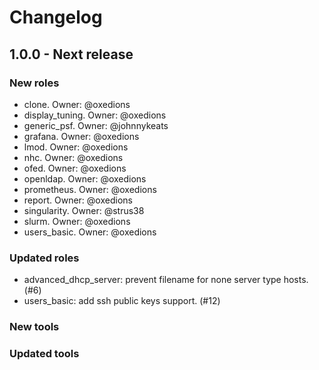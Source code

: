 # Changelog

## 1.0.0 - Next release

### New roles

  - clone. Owner: @oxedions
  - display_tuning. Owner: @oxedions
  - generic_psf. Owner: @johnnykeats
  - grafana. Owner: @oxedions
  - lmod. Owner: @oxedions
  - nhc. Owner: @oxedions
  - ofed. Owner: @oxedions
  - openldap. Owner: @oxedions
  - prometheus. Owner: @oxedions
  - report. Owner: @oxedions
  - singularity. Owner: @strus38
  - slurm. Owner: @oxedions
  - users_basic. Owner: @oxedions

### Updated roles

  - advanced_dhcp_server: prevent filename for none server type hosts. (#6)
  - users_basic: add ssh public keys support. (#12)


### New tools

### Updated tools

